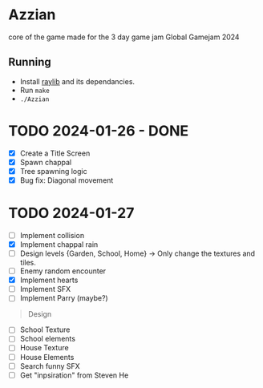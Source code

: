 # Azzian

core of the game made for the 3 day game jam Global Gamejam 2024

## Running

- Install [raylib](https://www.raylib.com/#supported-platforms) and its dependancies.
- Run `make`
- `./Azzian`

# TODO 2024-01-26 - DONE

- [x] Create a Title Screen
- [x] Spawn chappal
- [x] Tree spawning logic
- [x] Bug fix: Diagonal movement

# TODO 2024-01-27

- [ ] Implement collision
- [x] Implement chappal rain
- [ ] Design levels {Garden, School, Home} -> Only change the textures and tiles.
- [ ] Enemy random encounter
- [x] Implement hearts
- [ ] Implement SFX
- [ ] Implement Parry (maybe?)

> Design

- [ ] School Texture
- [ ] School elements
- [ ] House Texture
- [ ] House Elements
- [ ] Search funny SFX
- [ ] Get "inpsiration" from Steven He
